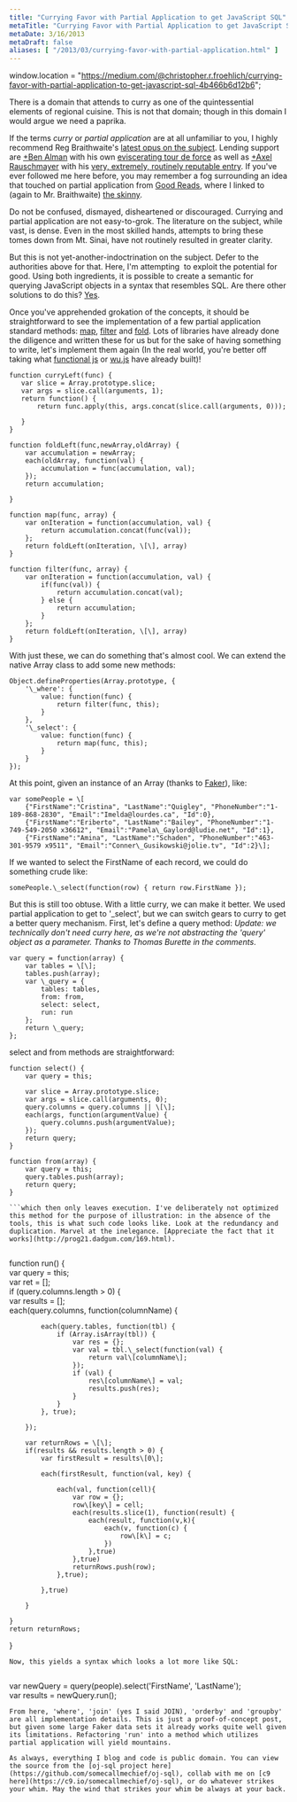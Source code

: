```yaml
---
title: "Currying Favor with Partial Application to get JavaScript SQL"
metaTitle: "Currying Favor with Partial Application to get JavaScript SQL"
metaDate: 3/16/2013
metaDraft: false
aliases: [ "/2013/03/currying-favor-with-partial-application.html" ]
---
```


window.location = "https://medium.com/@christopher.r.froehlich/currying-favor-with-partial-application-to-get-javascript-sql-4b466b6d12b6";

There is a domain that attends to curry as one of the quintessential elements of regional cuisine. This is not that domain; though in this domain I would argue we need a paprika.  
  
If the terms _curry_ or _partial application_ are at all unfamiliar to you, I highly recommend Reg Braithwaite's [latest opus on the subject](http://raganwald.com/2013/03/07/currying-and-partial-application.html). Lending support are [+Ben Alman](http://plus.google.com/112487099551149077731) with his own [eviscerating tour de force](http://benalman.com/news/2012/09/partial-application-in-javascript/) as well as [+Axel Rauschmayer](http://plus.google.com/110516491705475800224) with his [very, extremely, routinely reputable entry](http://www.2ality.com/2011/09/currying-vs-part-eval.html). If you've ever followed me here before, you may remember a fog surrounding an idea that touched on partial application from [Good Reads](http://hiking.luddites.me/2013/01/good-reads.html), where I linked to (again to Mr. Braithwaite) [the skinny](https://github.com/raganwald/homoiconic/blob/master/2013/01/practical-applications-of-partial-application.md).

  
Do not be confused, dismayed, disheartened or discouraged. Currying and partial application are not easy-to-grok. The literature on the subject, while vast, is dense. Even in the most skilled hands, attempts to bring these tomes down from Mt. Sinai, have not routinely resulted in greater clarity.  
  
But this is not yet-another-indoctrination on the subject. Defer to the authorities above for that. Here, I'm attempting  to exploit the potential for good. Using both ingredients, it is possible to create a semantic for querying JavaScript objects in a syntax that resembles SQL. Are there other solutions to do this? [Yes](https://plus.google.com/108988276571177665337/posts/ahm5G625Vix).  
  
Once you've apprehended grokation of the concepts, it should be straightforward to see the implementation of a few partial application standard methods: [map](http://en.wikipedia.org/wiki/Map_(higher-order_function)), [filter](http://en.wikipedia.org/wiki/Filter_(higher-order_function)) and [fold](http://en.wikipedia.org/wiki/Fold_(higher-order_function)). Lots of libraries have already done the diligence and written these for us but for the sake of having something to write, let's implement them again (In the real world, you're better off taking what [functional js](http://osteele.com/sources/javascript/functional/) or [wu.js](http://fitzgen.github.com/wu.js) have already built)!  
  
```
function curryLeft(func) {  
   var slice = Array.prototype.slice;  
   var args = slice.call(arguments, 1);  
   return function() {  
       return func.apply(this, args.concat(slice.call(arguments, 0)));  
  
   }  
}  
  
function foldLeft(func,newArray,oldArray) {  
    var accumulation = newArray;  
    each(oldArray, function(val) {  
        accumulation = func(accumulation, val);  
    });  
    return accumulation;  
      
}  
  
function map(func, array) {  
    var onIteration = function(accumulation, val) {  
        return accumulation.concat(func(val));  
    };  
    return foldLeft(onIteration, \[\], array)  
}  
  
function filter(func, array) {  
    var onIteration = function(accumulation, val) {  
        if(func(val)) {  
            return accumulation.concat(val);  
        } else {  
            return accumulation;  
        }  
    };  
    return foldLeft(onIteration, \[\], array)  
}
```  
With just these, we can do something that's almost cool. We can extend the native Array class to add some new methods:  
  
```
Object.defineProperties(Array.prototype, {  
    '\_where': {  
        value: function(func) {  
            return filter(func, this);  
        }  
    },  
    '\_select': {  
        value: function(func) {  
            return map(func, this);  
        }  
    }  
});
```  
At this point, given an instance of an Array (thanks to [Faker](https://github.com/marak/Faker.js/)), like:  
  
```
var somePeople = \[  
    {"FirstName":"Cristina", "LastName":"Quigley", "PhoneNumber":"1-189-868-2830", "Email":"Imelda@lourdes.ca", "Id":0},  
    {"FirstName":"Eriberto", "LastName":"Bailey", "PhoneNumber":"1-749-549-2050 x36612", "Email":"Pamela\_Gaylord@ludie.net", "Id":1},  
    {"FirstName":"Amina", "LastName":"Schaden", "PhoneNumber":"463-301-9579 x9511", "Email":"Conner\_Gusikowski@jolie.tv", "Id":2}\];
```  
If we wanted to select the FirstName of each record, we could do something crude like:  
  
```
somePeople.\_select(function(row) { return row.FirstName });
```  
But this is still too obtuse. With a little curry, we can make it better. We used partial application to get to '\_select', but we can switch gears to curry to get a better query mechanism. First, let's define a query method: _Update: we technically don't need curry here, as we're not abstracting the 'query' object as a parameter. Thanks to Thomas Burette in the comments_.  
  
```
var query = function(array) {  
    var tables = \[\];  
    tables.push(array);  
    var \_query = {  
        tables: tables,  
        from: from,  
        select: select,  
        run: run  
    };  
    return \_query;  
};
```  
select and from methods are straightforward:  
  
```
function select() {  
    var query = this;  
  
    var slice = Array.prototype.slice;  
    var args = slice.call(arguments, 0);  
    query.columns = query.columns || \[\];  
    each(args, function(argumentValue) {  
        query.columns.push(argumentValue);  
    });  
    return query;  
}  
  
function from(array) {  
    var query = this;  
    query.tables.push(array);  
    return query;  
}  

```which then only leaves execution. I've deliberately not optimized this method for the purpose of illustration: in the absence of the tools, this is what such code looks like. Look at the redundancy and duplication. Marvel at the inelegance. [Appreciate the fact that it works](http://prog21.dadgum.com/169.html).  
  
```
function run() {  
    var query = this;  
    var ret = \[\];  
    if (query.columns.length > 0) {  
        var results = \[\];  
        each(query.columns, function(columnName) {  
  
            each(query.tables, function(tbl) {  
                if (Array.isArray(tbl)) {  
                    var res = {};  
                    var val = tbl.\_select(function(val) {  
                        return val\[columnName\];  
                    });  
                    if (val) {  
                        res\[columnName\] = val;  
                        results.push(res);  
                    }  
                }  
            }, true);  
  
        });  
  
        var returnRows = \[\];  
        if(results && results.length > 0) {  
            var firstResult = results\[0\];  
              
            each(firstResult, function(val, key) {  
                  
                each(val, function(cell){  
                    var row = {};  
                    row\[key\] = cell;  
                    each(results.slice(1), function(result) {  
                        each(result, function(v,k){  
                            each(v, function(c) {  
                                row\[k\] = c;  
                            })  
                        },true)  
                    },true)  
                    returnRows.push(row);  
                },true);  
                  
            },true)  
              
        }  
          
    }  
    return returnRows;  
}
```  
Now, this yields a syntax which looks a lot more like SQL:  
  
```
var newQuery = query(people).select('FirstName', 'LastName');  
var results = newQuery.run();
```  
From here, 'where', 'join' (yes I said JOIN), 'orderby' and 'groupby' are all implementation details. This is just a proof-of-concept post, but given some large Faker data sets it already works quite well given its limitations. Refactoring 'run' into a method which utilizes partial application will yield mountains.  
  
As always, everything I blog and code is public domain. You can view the source from the [oj-sql project here](https://github.com/somecallmechief/oj-sql), collab with me on [c9 here](https://c9.io/somecallmechief/oj-sql), or do whatever strikes your whim. May the wind that strikes your whim be always at your back.